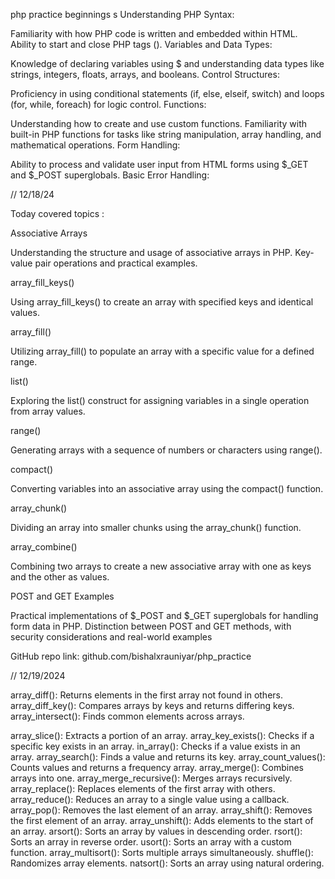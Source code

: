 php practice
beginnings s
Understanding PHP Syntax:

Familiarity with how PHP code is written and embedded within HTML.
Ability to start and close PHP tags (<?php and ?>).
Variables and Data Types:

Knowledge of declaring variables using $ and understanding data types like strings, integers, floats, arrays, and booleans.
Control Structures:

Proficiency in using conditional statements (if, else, elseif, switch) and loops (for, while, foreach) for logic control.
Functions:

Understanding how to create and use custom functions.
Familiarity with built-in PHP functions for tasks like string manipulation, array handling, and mathematical operations.
Form Handling:

Ability to process and validate user input from HTML forms using $\_GET and $\_POST superglobals.
Basic Error Handling:

// 12/18/24

Today covered topics :

Associative Arrays

Understanding the structure and usage of associative arrays in PHP.
Key-value pair operations and practical examples.

array_fill_keys()

Using array_fill_keys() to create an array with specified keys and identical values.

array_fill()

Utilizing array_fill() to populate an array with a specific value for a defined range.

list()

Exploring the list() construct for assigning variables in a single operation from array values.

range()

Generating arrays with a sequence of numbers or characters using range().

compact()

Converting variables into an associative array using the compact() function.

array_chunk()

Dividing an array into smaller chunks using the array_chunk() function.

array_combine()

Combining two arrays to create a new associative array with one as keys and the other as values.

POST and GET Examples

Practical implementations of $\_POST and $\_GET superglobals for handling form data in PHP.
Distinction between POST and GET methods, with security considerations and real-world examples

GitHub repo link: github.com/bishalxrauniyar/php_practice

//
12/19/2024

array_diff():
Returns elements in the first array not found in others.
array_diff_key():
Compares arrays by keys and returns differing keys.
array_intersect():
Finds common elements across arrays.

array_slice():
Extracts a portion of an array.
array_key_exists():
Checks if a specific key exists in an array.
in_array():
Checks if a value exists in an array.
array_search():
Finds a value and returns its key.
array_count_values():
Counts values and returns a frequency array.
array_merge():
Combines arrays into one.
array_merge_recursive():
Merges arrays recursively.
array_replace():
Replaces elements of the first array with others.
array_reduce():
Reduces an array to a single value using a callback.
array_pop():
Removes the last element of an array.
array_shift():
Removes the first element of an array.
array_unshift():
Adds elements to the start of an array.
arsort():
Sorts an array by values in descending order.
rsort():
Sorts an array in reverse order.
usort():
Sorts an array with a custom function.
array_multisort():
Sorts multiple arrays simultaneously.
shuffle():
Randomizes array elements.
natsort():
Sorts an array using natural ordering.
